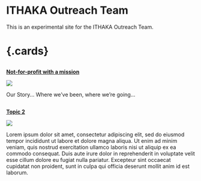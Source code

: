 <param ve-config title="ITHAKA Outreach Team"
       banner="https://picsum.photos/id/857/1000/400"
       show-abstracts="true">
       
# ITHAKA Outreach Team

This is an experimental site for the ITHAKA Outreach Team.

# {.cards}

##
[**Not-for-profit with a mission**](/our-story)

![](https://picsum.photos/400/400)

Our Story... Where we’ve been, where we’re going...

##
[**Topic 2**](/topic2)

![](https://picsum.photos/400/400)

Lorem ipsum dolor sit amet, consectetur adipiscing elit, sed do eiusmod tempor incididunt ut labore et dolore magna aliqua. Ut enim ad minim veniam, quis nostrud exercitation ullamco laboris nisi ut aliquip ex ea commodo consequat. Duis aute irure dolor in reprehenderit in voluptate velit esse cillum dolore eu fugiat nulla pariatur. Excepteur sint occaecat cupidatat non proident, sunt in culpa qui officia deserunt mollit anim id est laborum.